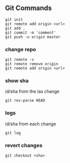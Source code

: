 ## Git Commands
```
git init
git remote add origin <url>
git add .
git commit -m 'comment'
git push -u origin master
```
### change repo
```
git remote -v
git remote remove origin
git remote add origin <url>
```
### show sha
id/sha from the las change
```
git rev-parse HEAD
```
### logs
id/sha from each change
```
git log
```
### revert changes
```
git checkout <sha>
```
